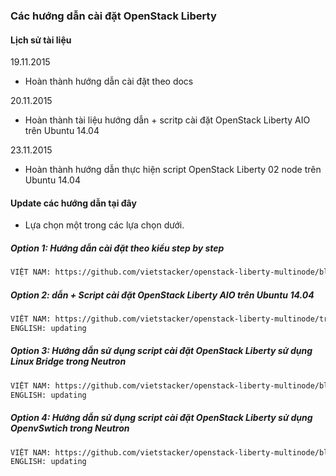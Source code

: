 ﻿### Các hướng dẫn cài đặt OpenStack Liberty

#### Lịch sử tài liệu
19.11.2015
- Hoàn thành hướng dẫn cài đặt theo docs

20.11.2015
- Hoàn thành tài liệu hướng dẫn + scritp cài đặt OpenStack Liberty AIO trên Ubuntu 14.04

23.11.2015
- Hoàn thành hướng dẫn thực hiện script OpenStack Liberty 02 node trên Ubuntu 14.04

#### Update các hướng dẫn tại đây
- Lựa chọn một trong các lựa chọn dưới.

##### Option 1: Hướng dẫn cài đặt theo kiểu step by step
```sh 
VIỆT NAM: https://github.com/vietstacker/openstack-liberty-multinode/blob/master/HuongDanCaiDat_OPenStack_Liberty_docs.md
```

##### Option 2:  dẫn + Script cài đặt OpenStack Liberty AIO trên Ubuntu 14.04
```sh
VIỆT NAM: https://github.com/vietstacker/openstack-liberty-multinode/tree/master/LIBERTY-U14.04-AIO
ENGLISH: updating
```

##### Option 3: Hướng dẫn sử dụng script cài đặt OpenStack Liberty sử dụng Linux Bridge trong Neutron
```sh
VIỆT NAM: https://github.com/vietstacker/openstack-liberty-multinode/blob/master/LIBERTY-U14.04-LB/README.md
ENGLISH: updating
```

##### Option 4: Hướng dẫn sử dụng script cài đặt OpenStack Liberty sử dụng OpenvSwtich trong Neutron
```sh
VIỆT NAM: https://github.com/vietstacker/openstack-liberty-multinode/blob/master/LIBERTY-U14.04-OVS/README.md
ENGLISH: updating
```